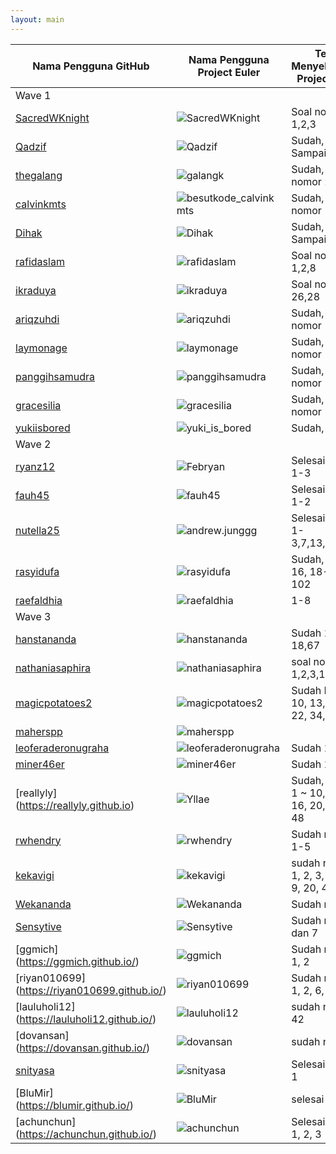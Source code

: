 ```yaml
---
layout: main
---
```

| Nama Pengguna GitHub          | Nama Pengguna Project Euler     | Telah Menyelesaikan Project Euler |
| ----------------------------- | ------------------------------- | --------------------------------- |
| Wave 1
| [SacredWKnight](https://sacredwknight.github.io)  | ![SacredWKnight](http://projecteuler.net/profile/SacredWKnight.png) | Soal nomor 1,2,3   |
| [Qadzif](https://Qadzif.github.io)  | ![Qadzif](http://projecteuler.net/profile/Qadzif.png)  | Sudah, 1 Sampai 20 |
| [thegalang](https://thegalang.github.io) | ![galangk](http://projecteuler.net/profile/galangk.png) | Sudah, soal nomor 2 
| [calvinkmts](https://calvinkmts.github.io) | ![besutkode_calvinkmts](http://projecteuler.net/profile/besutkode_calvinkmts.png) | Sudah, soal nomor 1	|
| [Dihak](https://dihak.github.io) | ![Dihak](http://projecteuler.net/profile/Dihak.png) | Sudah, 1 Sampai 10  |
| [rafidaslam](https://rafidaslam.github.io) | ![rafidaslam](http://projecteuler.net/profile/rafidaslam.png) | Soal nomor 1,2,8        |
| [ikraduya](https://ikraduya.github.io) | ![ikraduya](http://projecteuler.net/profile/ikraduya.png)  | Soal nomor 1-26,28        |
| [ariqzuhdi](https://ariqzuhdi.github.io/besutkode/) | ![ariqzuhdi](http://projecteuler.net/profile/ariqzuhdi.png) | Sudah, soal nomor 1        |
| [laymonage](https://laymonage.github.io) | ![laymonage](http://projecteuler.net/profile/laymonage.png)  | Sudah, soal nomor 1, 2, 15
| [panggihsamudra](https://panggihsamudra.github.io) | ![panggihsamudra](http://projecteuler.net/profile/panggihsamudra.png)  | Sudah, soal nomor 1-10        |
| [gracesilia](https://gracesilia.github.io) | ![gracesilia](http://projecteuler.net/profile/gracesilia.png) | Sudah, soal nomor 1-3,48        |
| [yukiisbored](https://yukiisbored.github.io) | ![yuki_is_bored](http://projecteuler.net/profile/yuki_is_bored.png) | Sudah, 1-7, 9 |
| Wave 2
| [ryanz12](https://ryanz12.github.io) | ![Febryan](http://projecteuler.net/profile/Febryan.png)  | Selesai nomor 1-3 |
| [fauh45](https://fauh45.github.io) | ![fauh45](http://projecteuler.net/profile/fauh45.png) | Selesai nomor 1-2 |
| [nutella25](https://nutella25.github.io) | ![andrew.junggg](http://projecteuler.net/profile/andrew.junggg.png)  | Selesai nomor 1-3,7,13,19,92 |
| [rasyidufa](https://rasyidufa.github.io) | ![rasyidufa](http://projecteuler.net/profile/rasyidufa.png) | Sudah, No. 1-16, 18-20, 22, 102 |
| [raefaldhia](https://raefaldhia.github.io) | ![raefaldhia](http://projecteuler.net/profile/raefaldhia.png)  | 1-8 |
| Wave 3
| [hanstananda](https://hanstananda.github.io) | ![hanstananda](http://projecteuler.net/profile/hanstananda.png)  |Sudah 1-18,67|
| [nathaniasaphira](https://nathaniasaphira.github.io) | ![nathaniasaphira](http://projecteuler.net/profile/nathaniasaphira.png) | soal no. 1,2,3,19 |
| [magicpotatoes2](https://magicpotatoes2.github.io) | ![magicpotatoes2](http://projecteuler.net/profile/magicpotatoes2.png) | Sudah No. 1 - 10, 13, 14, 16, 22, 34, 42|
| [maherspp](https://maherspp.github.io) | ![maherspp](http://projecteuler.net/profile/maherspp.png) |  |
| [leoferaderonugraha](https://leoferaderonugraha.github.io) | ![leoferaderonugraha](http://projecteuler.net/profile/leoferaderonugraha.png)  | Sudah 1,4|
| [miner46er](https://miner46er.github.io) | ![miner46er](http://projecteuler.net/profile/miner46er.png) | Sudah 1,2 |
| [reallyly] (https://reallyly.github.io) | ![Yllae](http://projecteuler.net/profile/Yllae.png) | Sudah, nomor 1 ~ 10, 13, 14, 16, 20, 40, 45, 48 |
| [rwhendry](https://rwhendry.github.io) | ![rwhendry](http://projecteuler.net/profile/rwhendry.png) | Sudah nomor 1-5 |
| [kekavigi](https://kekavigi.github.io) | ![kekavigi](http://projecteuler.net/profile/kekavigi.png) | sudah nomor 1, 2, 3, 5, 6, 7, 9, 20, 48, 63 |
| [Wekananda](https://wekananda.github.io/) | ![Wekananda](http://projecteuler.net/profile/Wekananda.png) | Sudah nomor 1 |
| [Sensytive](https://Sensytive.github.io/) | ![Sensytive](http://projecteuler.net/profile/Sensytive.png) | Sudah nomor 1 dan 7 |
| [ggmich] (https://ggmich.github.io/) | ![ggmich](http://projecteuler.net/profile/ggmich.png) | Sudah nomor 1, 2 |
| [riyan010699] (https://riyan010699.github.io/) | ![riyan010699](http://projecteuler.net/profile/riyan010699.png) | Sudah nomor 1, 2, 6, 29, 53|
| [lauluholi12] (https://lauluholi12.github.io/) | ![lauluholi12](http://projecteuler.net/profile/lauluholi12.png) | sudah no 1-6 , 42 |
| [dovansan] (https://dovansan.github.io/) | ![dovansan](http://projecteuler.net/profile/dovansan.png) | sudah no 1-3 |
| [snityasa](https://snityasa.github.io) | ![snityasa](http://projecteuler.net/profile/snityasa.png) | Selesai nomor 1|
| [BluMir] (https://blumir.github.io/) | ![BluMir](http://projecteuler.net/profile/BluMir.png) | selesai 1-3 | 
| [achunchun] (https://achunchun.github.io/) | ![achunchun](http://projecteuler.net/profile/achunchun.png) | Selesai nomor 1, 2, 3 |
